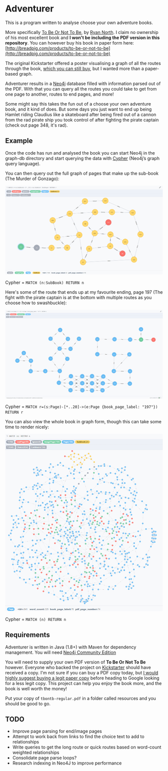 # Adventurer
This is a program written to analyse choose your own adventure books.

More specifically [To Be Or Not To Be](https://www.kickstarter.com/projects/breadpig/to-be-or-not-to-be-that-is-the-adventure/), by [Ryan North](https://twitter.com/ryanqnorth).
I claim no ownership of his most excellent book and **I won't be including the PDF version in this repository**. You can however buy his book in paper form here: [http://breadpig.com/products/to-be-or-not-to-be](http://breadpig.com/products/to-be-or-not-to-be)

The original Kickstarter offered a poster visualising a graph of all the routes through the book, [which you can still buy](http://breadpig.com/products/to-be-or-not-to-be), but I wanted more than a paper-based graph.

Adventurer results in a [Neo4j](http://neo4j.com/) database filled with information parsed out of the PDF. With that you can query all the routes you could take to get from one page to another, routes to end pages, and more!

Some might say this takes the fun out of a choose your own adventure book, and it kind of does. But some days you just want to end up being Hamlet riding Claudius like a skateboard after being fired out of a cannon from the rad pirate ship you took control of after fighting the pirate captain (check out page 348, it's rad).

## Example
Once the code has run and analysed the book you can start Neo4j in the graph-db directory and start querying the data with [Cypher](http://neo4j.com/developer/cypher/) (Neo4j’s graph query language).

You can then query out the full graph of pages that make up the sub-book (The Murder of Gonzago):

![Sub Book graph rendered by Neo4j](./images/sub-book.gif)

Cypher = `MATCH (n:SubBook) RETURN n`

Here's some of the route that ends up at my favourite ending, page 197 (The fight with the pirate captain is at the bottom with multiple routes as you choose how to swashbuckle):

![Part of the route leading to page 197](./images/pirate-route.gif)

Cypher = `MATCH r=(s:Page)-[*..20]->(e:Page {book_page_label: "197"}) RETURN r`

You can also view the whole book in graph form, though this can take some time to render nicely:

![The entire book graph](./images/entire-book.gif)

Cypher = `MATCH (n) RETURN n`

## Requirements
Adventurer is written in Java (1.8+) with Maven for dependency management. You will need [Neo4j Community Edition](http://neo4j.com/download/)

You will need to supply your own PDF version of **To Be Or Not To Be** however. Everyone who backed the project on [Kickstarter](https://www.kickstarter.com/) should have received a copy. I'm not sure if you can buy a PDF copy today, but [I would highly suggest buying a legit paper copy](http://breadpig.com/products/to-be-or-not-to-be) before heading to Google looking for a less legit copy. This project can help you enjoy the book more, and the book is well worth the money!

Put your copy of `tbontb-regular.pdf` in a folder called resources and you should be good to go.

## TODO
- Improve page parsing for end/image pages
- Attempt to work back from links to find the choice text to add to relationships
- Write queries to get the long route or quick routes based on word-count weighted relationships
- Consolidate page parse loops?
- Research indexing in Neo4J to improve performance
